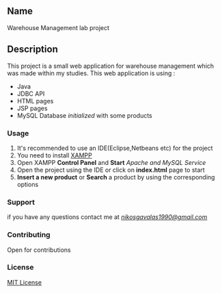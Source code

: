## Name  
Warehouse Management lab project
## Description
This project is a small web application for warehouse management which was made within my studies.
This web application is using :
* Java
* JDBC API
* HTML pages
* JSP pages
* MySQL Database *initialized* with some products

### Usage
1. It's recommended to use an IDE(Eclipse,Netbeans etc) for the project
2. You need to install [XAMPP](https://www.apachefriends.org/download.html)
3. Open XAMPP **Control Panel** and **Start** *Apache and MySQL Service*
4. Open the project using the IDE or click on **index.html** page to start
5. **Insert a new product** or **Search** a product by using the corresponding options 

### Support 
if you have any questions contact me at *nikosgavalas1990@gmail.com*

### Contributing

Open for contributions

### License

[MIT License](https://github.com/nikosgav/Warehouse-management/blob/master/LICENSE)

